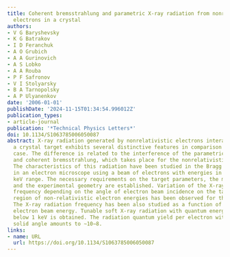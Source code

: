 ```yaml
---
title: Coherent bremsstrahlung and parametric X-ray radiation from nonrelativistic
  electrons in a crystal
authors:
- V G Baryshevsky
- K G Batrakov
- I D Feranchuk
- A O Grubich
- A A Gurinovich
- A S Lobko
- A A Rouba
- P F Safronov
- V I Stolyarsky
- B A Tarnopolsky
- A P Ulyanenkov
date: '2006-01-01'
publishDate: '2024-11-15T01:34:54.996012Z'
publication_types:
- article-journal
publication: '*Technical Physics Letters*'
doi: 10.1134/S1063785006050087
abstract: X-ray radiation generated by nonrelativistic electrons interacting with
  a crystal target exhibits several distinctive features in comparison to the relativistic
  case. The difference is related to the interference of the parametric X-ray radiation
  and coherent bremsstrahlung, which takes place for the nonrelativistic electrons.
  The characteristics of this radiation have been studied in the Bragg and Laue geometries
  in an electron microscope using a beam of electrons with energies in the 50–100
  keV range. The necessary requirements on the target parameters, the measuring instrumentation,
  and the experimental geometry are established. Variation of the X-ray radiation
  frequency depending on the angle of electron beam incidence on the target in the
  region of non-relativistic electron energies has been observed for the first time.
  The X-ray radiation frequency has been also studied as a function of the primary
  electron beam energy. Tunable soft X-ray radiation with quantum energy in the range
  below 1 keV is obtained. The radiation quantum yield per electron within a unit
  solid angle amounts to ∼10−8.
links:
- name: URL
  url: https://doi.org/10.1134/S1063785006050087
---
```

